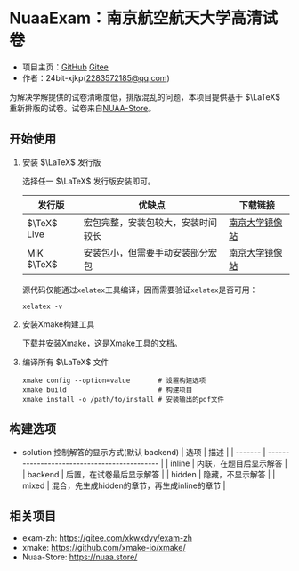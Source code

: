 # NuaaExam：南京航空航天大学高清试卷

- 项目主页：[GitHub](https://github.com/24bit-xjkp/NuaaExam) [Gitee](https://gitee.com/xjkp-24bit/NuaaExam)
- 作者：24bit-xjkp(<2283572185@qq.com>)

为解决学解提供的试卷清晰度低，排版混乱的问题，本项目提供基于 $\LaTeX$ 重新排版的试卷。试卷来自[NUAA-Store](https://nuaa.store/)。

## 开始使用

1. 安装 $\LaTeX$ 发行版

   选择任一 $\LaTeX$ 发行版安装即可。

   | 发行版      | 优缺点                             | 下载链接                                                                 |
   | ----------- | ---------------------------------- | ------------------------------------------------------------------------ |
   | $\TeX$ Live | 宏包完整，安装包较大，安装时间较长 | [南京大学镜像站](https://mirrors.nju.edu.cn/CTAN/systems/texlive/)      |
   | MiK $\TeX$  | 安装包小，但需要手动安装部分宏包   | [南京大学镜像站](https://mirrors.nju.edu.cn/CTAN/systems/win32/miktex/) |

   源代码仅能通过`xelatex`工具编译，因而需要验证`xelatex`是否可用：

   ```shell
   xelatex -v
   ```

2. 安装Xmake构建工具

   下载并安装[Xmake](https://xmake.io/#/zh-cn/guide/installation)，这是Xmake工具的[文档](https://xmake.io/#/zh-cn/)。

3. 编译所有 $\LaTeX$ 文件

   ```shell
   xmake config --option=value       # 设置构建选项
   xmake build                       # 构建项目
   xmake install -o /path/to/install # 安装输出的pdf文件
   ```

## 构建选项

- solution 控制解答的显示方式(默认 backend)
   | 选项    | 描述                                         |
   | ------- | -------------------------------------------- |
   | inline  | 内联，在题目后显示解答                       |
   | backend | 后置，在试卷最后显示解答                     |
   | hidden  | 隐藏，不显示解答                             |
   | mixed   | 混合，先生成hidden的章节，再生成inline的章节 |

## 相关项目

- exam-zh: <https://gitee.com/xkwxdyy/exam-zh>
- xmake: <https://github.com/xmake-io/xmake/>
- Nuaa-Store: <https://nuaa.store/>
